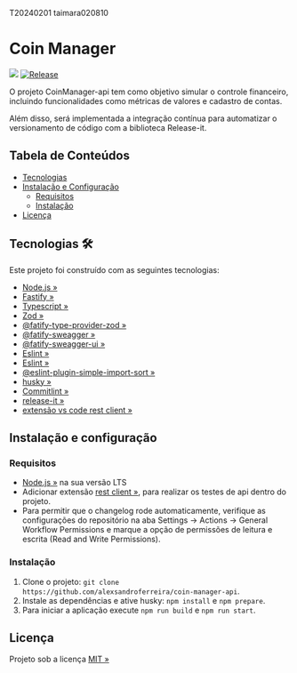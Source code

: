 T20240201
taimara020810

#  Coin Manager
![](https://github.com/alexsandroferreira/coin-manager-api/workflows/CHANGELOG%20Generator/badge.svg)
[![Release](https://img.shields.io/github/v/release/alexsandroferreira/coin-manager-api?color=lgreen)](https://github.com/alexsandroferreira/coin-manager-api/releases)

O projeto CoinManager-api tem como objetivo simular o controle financeiro, incluindo funcionalidades como métricas de valores e cadastro de contas.

 Além disso, será implementada a integração contínua para automatizar o 
 versionamento de código com a biblioteca Release-it.

## Tabela de Conteúdos

- [Tecnologias](#tecnologias)
- [Instalação e Configuração](#instala%C3%A7%C3%A3o-e-configura%C3%A7%C3%A3o)
  - [Requisitos](#requisitos)
  - [Instalação](#instala%C3%A7%C3%A3o)
- [Licença](#licen%C3%A7a)

## Tecnologias 🛠️

Este projeto foi construído com as seguintes tecnologias:

- [Node.js »](https://nodejs.org)
- [Fastify »](https://fastify.dev/)
- [Typescript »](https://www.typescriptlang.org)
- [Zod »](https://zod.dev/)
- [@fatify-type-provider-zod »](https://github.com/turkerdev/fastify-type-provider-zod)
- [@fatify-sweagger »](https://github.com/fastify/fastify-swagger)
- [@fatify-sweagger-ui »](https://github.com/fastify/fastify-swagger-ui)
- [Eslint »](https://eslint.org/docs/latest/)
- [Eslint »](https://github.com/lydell/eslint-plugin-simple-import-sort)
- [@eslint-plugin-simple-import-sort »](https://github.com/Rocketseat/eslint-config-rocketseat)
- [husky »](https://typicode.github.io/husky/)
- [Commitlint »](https://commitlint.js.org/)
- [release-it »](https://github.com/release-it/release-it)
- [extensão vs code rest client »](https://github.com/Huachao/vscode-restclient)

## Instalação e configuração

### Requisitos

- [Node.js »](https://nodejs.org/en/download) na sua versão LTS
- Adicionar extensão [rest client »](https://github.com/Huachao/vscode-restclient), para realizar os testes de api dentro do projeto.
- Para permitir que o changelog rode automaticamente, verifique as configurações do repositório na aba Settings -> Actions -> General Workflow Permissions e marque a opção de permissões de leitura e escrita (Read and Write Permissions).

### Instalação

1. Clone o projeto: `git clone https://github.com/alexsandroferreira/coin-manager-api`.
2. Instale as dependências e ative husky: `npm install` e `npm prepare`.
3. Para iniciar a aplicação execute `npm run build` e `npm run start`.

## Licença

Projeto sob a licença [MIT »](/LICENSE)
